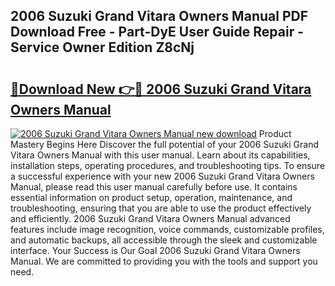 ## 2006 Suzuki Grand Vitara Owners Manual PDF Download Free - Part-DyE User Guide Repair - Service Owner Edition Z8cNj

# <h2><a href="http://bc39077.oget.top/?id=2006+Suzuki+Grand+Vitara+Owners+Manual">🔗Download New 👉🔴 2006 Suzuki Grand Vitara Owners Manual</a></h2>

[![2006 Suzuki Grand Vitara Owners Manual new download](https://i.imgur.com/5g1atiW.png)](http://bc39077.oget.top/?id=2006+Suzuki+Grand+Vitara+Owners+Manual)
Product Mastery Begins Here Discover the full potential of your 2006 Suzuki Grand Vitara Owners Manual with this user manual. Learn about its capabilities, installation steps, operating procedures, and troubleshooting tips. To ensure a successful experience with your new 2006 Suzuki Grand Vitara Owners Manual, please read this user manual carefully before use. It contains essential information on product setup, operation, maintenance, and troubleshooting, ensuring that you are able to use the product effectively and efficiently. 2006 Suzuki Grand Vitara Owners Manual advanced features include image recognition, voice commands, customizable profiles, and automatic backups, all accessible through the sleek and customizable interface. Your Success is Our Goal 2006 Suzuki Grand Vitara Owners Manual. We are committed to providing you with the tools and support you need.
